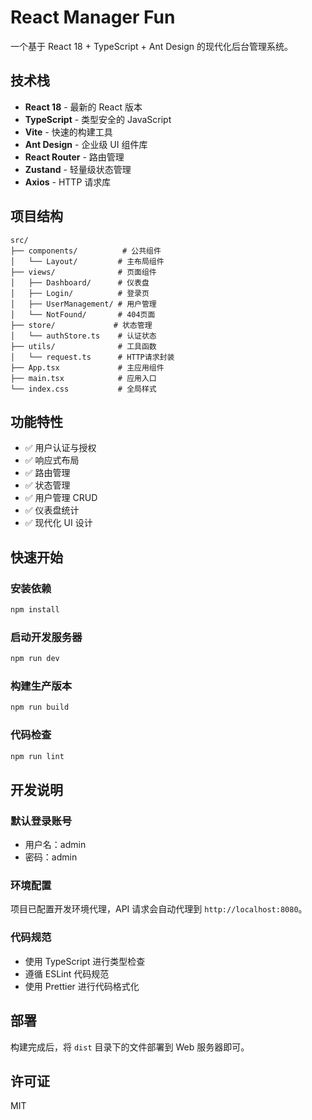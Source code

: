 # React Manager Fun

一个基于 React 18 + TypeScript + Ant Design 的现代化后台管理系统。

## 技术栈

- **React 18** - 最新的 React 版本
- **TypeScript** - 类型安全的 JavaScript
- **Vite** - 快速的构建工具
- **Ant Design** - 企业级 UI 组件库
- **React Router** - 路由管理
- **Zustand** - 轻量级状态管理
- **Axios** - HTTP 请求库

## 项目结构

```
src/
├── components/          # 公共组件
│   └── Layout/         # 主布局组件
├── views/              # 页面组件
│   ├── Dashboard/      # 仪表盘
│   ├── Login/          # 登录页
│   ├── UserManagement/ # 用户管理
│   └── NotFound/       # 404页面
├── store/             # 状态管理
│   └── authStore.ts    # 认证状态
├── utils/              # 工具函数
│   └── request.ts      # HTTP请求封装
├── App.tsx             # 主应用组件
├── main.tsx            # 应用入口
└── index.css           # 全局样式
```

## 功能特性

- ✅ 用户认证与授权
- ✅ 响应式布局
- ✅ 路由管理
- ✅ 状态管理
- ✅ 用户管理 CRUD
- ✅ 仪表盘统计
- ✅ 现代化 UI 设计

## 快速开始

### 安装依赖

```bash
npm install
```

### 启动开发服务器

```bash
npm run dev
```

### 构建生产版本

```bash
npm run build
```

### 代码检查

```bash
npm run lint
```

## 开发说明

### 默认登录账号

- 用户名：admin
- 密码：admin

### 环境配置

项目已配置开发环境代理，API 请求会自动代理到 `http://localhost:8080`。

### 代码规范

- 使用 TypeScript 进行类型检查
- 遵循 ESLint 代码规范
- 使用 Prettier 进行代码格式化

## 部署

构建完成后，将 `dist` 目录下的文件部署到 Web 服务器即可。

## 许可证

MIT 
